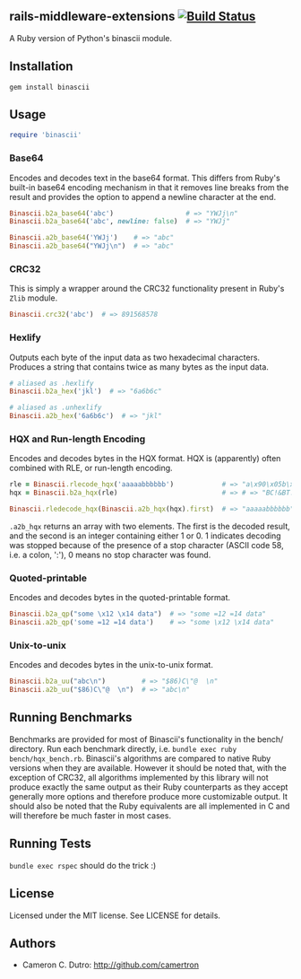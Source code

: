 ## rails-middleware-extensions [![Build Status](https://secure.travis-ci.org/camertron/rails-middleware-extensions.png?branch=master)](http://travis-ci.org/camertron/rails-middleware-extensions)

A Ruby version of Python's binascii module.

## Installation

`gem install binascii`

## Usage

```ruby
require 'binascii'
```

### Base64

Encodes and decodes text in the base64 format. This differs from Ruby's built-in base64 encoding mechanism in that it removes line breaks from the result and provides the option to append a newline character at the end.

```ruby
Binascii.b2a_base64('abc')                  # => "YWJj\n"
Binascii.b2a_base64('abc', newline: false)  # => "YWJj"

Binascii.a2b_base64('YWJj')    # => "abc"
Binascii.a2b_base64("YWJj\n")  # => "abc"
```

### CRC32

This is simply a wrapper around the CRC32 functionality present in Ruby's `Zlib` module.

```ruby
Binascii.crc32('abc')  # => 891568578
```

### Hexlify

Outputs each byte of the input data as two hexadecimal characters. Produces a string that contains twice as many bytes as the input data.

```ruby
# aliased as .hexlify
Binascii.b2a_hex('jkl')  # => "6a6b6c"

# aliased as .unhexlify
Binascii.a2b_hex('6a6b6c')  # => "jkl"
```

### HQX and Run-length Encoding

Encodes and decodes bytes in the HQX format. HQX is (apparently) often combined with RLE, or run-length encoding.

```ruby
rle = Binascii.rlecode_hqx('aaaaabbbbbb')            # => "a\x90\x05b\x90\x06"
hqx = Binascii.b2a_hqx(rle)                          # => # => "BC!&BT!'"

Binascii.rledecode_hqx(Binascii.a2b_hqx(hqx).first)  # => "aaaaabbbbbb"
```

`.a2b_hqx` returns an array with two elements. The first is the decoded result, and the second is an integer containing either 1 or 0. 1 indicates decoding was stopped because of the presence of a stop character (ASCII code 58, i.e. a colon, ':'), 0 means no stop character was found.

### Quoted-printable

Encodes and decodes bytes in the quoted-printable format.

```ruby
Binascii.b2a_qp("some \x12 \x14 data")  # => "some =12 =14 data"
Binascii.a2b_qp('some =12 =14 data')    # => "some \x12 \x14 data"
```

### Unix-to-unix

Encodes and decodes bytes in the unix-to-unix format.

```ruby
Binascii.b2a_uu("abc\n")         # => "$86)C\"@  \n"
Binascii.a2b_uu("$86)C\"@  \n")  # => "abc\n"
```

## Running Benchmarks

Benchmarks are provided for most of Binascii's functionality in the bench/ directory. Run each benchmark directly, i.e. `bundle exec ruby bench/hqx_bench.rb`. Binascii's algorithms are compared to native Ruby versions when they are available. However it should be noted that, with the exception of CRC32, all algorithms implemented by this library will not produce exactly the same output as their Ruby counterparts as they accept generally more options and therefore produce more customizable output. It should also be noted that the Ruby equivalents are all implemented in C and will therefore be much faster in most cases.

## Running Tests

`bundle exec rspec` should do the trick :)

## License

Licensed under the MIT license. See LICENSE for details.

## Authors

* Cameron C. Dutro: http://github.com/camertron
